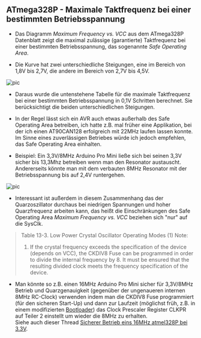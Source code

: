 
## ATmega328P - Maximale Taktfrequenz bei einer bestimmten Betriebsspannung


- Das Diagramm *Maximum Frequency vs. VCC* aus dem ATmega328P Datenblatt zeigt die maximal zulässige (garantierte) Taktfrequenz bei einer bestimmten Betriebsspannung, das sogenannte *Safe Operating Area*.

- Die Kurve hat zwei unterschiedliche Steigungen, eine im Bereich von 1,8V bis 2,7V, die andere im Bereich von 2,7V bis 4,5V.

![pic](Images/ATmega328P_Maximum_Frequency_vs_Vcc.png)

- Daraus wurde die untenstehene Tabelle für die maximale Taktfrequenz bei einer bestimmten Betriebsspannung in 0,1V Schritten berechnet. Sie berücksichtigt die beiden unterschiedlichen Steigungen.

- In der Regel lässt sich ein AVR auch etwas außerhalb des Safe Operating Area betreiben, ich hatte z.B. mal früher eine Applikation, bei der ich einen AT90CAN128 erfolgreich mit 22MHz laufen lassen konnte.<br>
Im Sinne eines zuverlässigen Betriebes würde ich jedoch empfehlen, das Safe Operating Area einhalten.

- Beispiel: Ein 3,3V/8MHz Arduino Pro Mini ließe sich bei seinen 3,3V sicher bis 13,3Mhz betreiben wenn man den Resonator austauscht.<br>
Andererseits könnte man mit dem verbauten 8MHz Resonator mit der Betriebsspannung bis auf 2,4V runtergehen.

![pic](Images/AVR_Frequenz_vs_Spannung.png)

- Interessant ist außerdem in diesem Zusammenhang das der Quarzoszillator durchaus bei niedrigen Spannungen und hoher Quarzfrequenz arbeiten kann, das heißt die Einschränkungen des Safe Operating Area *Maximum Frequency vs. VCC* beziehen sich "nur" auf die SysClk.

> Table 13-3. Low Power Crystal Oscillator Operating Modes (1)
> Note:
> 1. If the crystal frequency exceeds the specification of the device (depends on VCC), the CKDIV8 Fuse
> can be programmed in order to divide the internal frequency by 8. It must be ensured that the
> resulting divided clock meets the frequency specification of the device.

- Man könnte so z.B. einen 16MHz Arduino Pro Mini sicher für 3,3V/8MHz Betrieb und Quarzgenauigkeit (gegenüber der ungenaueren internen 8MHz RC-Clock) verwenden indem man die CKDIV8 Fuse programmiert (für den sicheren Start-Up) und dann zur Laufzeit (möglichst früh, z.B. in einem modifizierten [Bootloader](https://github.com/TomMajor/SmartHome/blob/master/Info/Bootloader/mega328_RC-Osc_with_Calibration/ATmegaBOOT_168.c#L280)) das Clock Prescaler Register CLKPR auf Teiler 2 einstellt um wieder die 8MHz zu erhalten.<br>
Siehe auch dieser Thread [Sicherer Betrieb eins 16MHz atmel328P bei 3.3V](https://homematic-forum.de/forum/viewtopic.php?f=76&t=58776).
